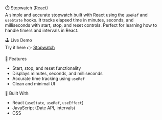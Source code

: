 ⏱️ Stopwatch (React)  
A simple and accurate stopwatch built with React using the `useRef` and `useState` hooks. It tracks elapsed time in minutes, seconds, and milliseconds with start, stop, and reset controls. Perfect for learning how to handle timers and intervals in React.

🕹️ Live Demo  
Try it here 👉 [Stopwatch](#) <!-- Replace # with your live link once hosted -->

🚀 Features  
- Start, stop, and reset functionality  
- Displays minutes, seconds, and milliseconds  
- Accurate time tracking using `useRef`  
- Clean and minimal UI  

🧰 Built With  
- React (`useState`, `useRef`, `useEffect`)  
- JavaScript (Date API, intervals)  
- CSS  
